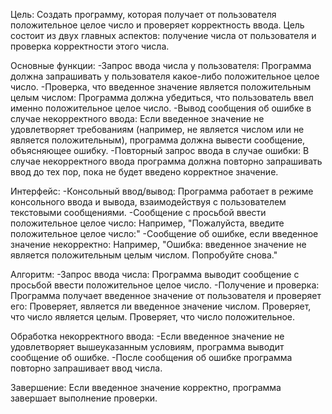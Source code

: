 Цель: Создать программу, которая получает от пользователя положительное целое число и проверяет корректность ввода. Цель состоит из двух главных аспектов: получение числа от пользователя и проверка корректности этого числа.


Основные функции:
-Запрос ввода числа у пользователя: Программа должна запрашивать у пользователя какое-либо положительное целое число.
-Проверка, что введенное значение является положительным целым числом: Программа должна убедиться, что пользователь ввел именно положительное целое число.
-Вывод сообщения об ошибке в случае некорректного ввода: Если введенное значение не удовлетворяет требованиям (например, не является числом или не является положительным), программа должна вывести сообщение, объясняющее ошибку.
-Повторный запрос ввода в случае ошибки: В случае некорректного ввода программа должна повторно запрашивать ввод до тех пор, пока не будет введено корректное значение.


Интерфейс:
-Консольный ввод/вывод: Программа работает в режиме консольного ввода и вывода, взаимодействуя с пользователем текстовыми сообщениями.
-Сообщение с просьбой ввести положительное целое число: Например, "Пожалуйста, введите положительное целое число:"
-Сообщение об ошибке, если введенное значение некорректно: Например, "Ошибка: введенное значение не является положительным целым числом. Попробуйте снова."


Алгоритм:
-Запрос ввода числа: Программа выводит сообщение с просьбой ввести положительное целое число.
-Получение и проверка: Программа получает введенное значение от пользователя и проверяет его:
  Проверяет, является ли введенное значение числом.
  Проверяет, что число является целым.
  Проверяет, что число положительное.



Обработка некорректного ввода:
-Если введенное значение не удовлетворяет вышеуказанным условиям, программа выводит сообщение об ошибке.
-После сообщения об ошибке программа повторно запрашивает ввод числа.



Завершение: Если введенное значение корректно, программа завершает выполнение проверки.
